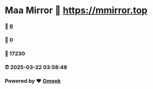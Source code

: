 # Maa Mirror :link: https://mmirror.top 
### :page_facing_up: [6](https://mmirror.top/tag.html) 
### :speech_balloon: 0 
### :hibiscus: 17230 
### :alarm_clock: 2025-03-22 03:58:48 
### Powered by :heart: [Gmeek](https://github.com/Meekdai/Gmeek)
